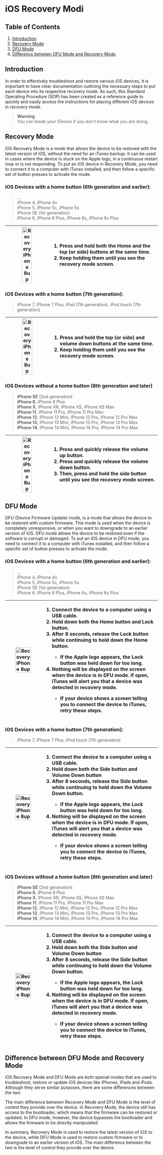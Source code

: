 # iOS Recovery Modi

## Table of Contents

1. [Introduction](https://github.com/StijnTassenoy/standard-operation-procedures/blob/main/Apple%20Devices/iOS-Recovery-Modi.md#introduction)
2. [Recovery Mode](https://github.com/StijnTassenoy/standard-operation-procedures/blob/main/Apple%20Devices/iOS-Recovery-Modi.md#recovery-mode)
3. [DFU Mode](https://github.com/StijnTassenoy/standard-operation-procedures/blob/main/Apple%20Devices/iOS-Recovery-Modi.md#dfu-mode)
4. [Difference between DFU Mode and Recovery Mode](https://github.com/StijnTassenoy/standard-operation-procedures/blob/main/Apple%20Devices/iOS-Recovery-Modi.md#difference-between-dfu-mode-and-recovery-mode)

## Introduction

In order to effectively troubleshoot and restore various iOS devices, it is important to have clear documentation outlining 
the necessary steps to put each device into its respective recovery mode. 
As such, this Standard Operating Procedure (SOP) has been created as a reference guide 
to quickly and easily access the instructions for placing different iOS devices in recovery mode.

> **Warning**  
> You can break your iDevice if you don't know what you are doing.


## Recovery Mode
iOS Recovery Mode is a mode that allows the device to be restored with the latest version of iOS, without the need for an iTunes backup. 
It can be used in cases where the device is stuck on the Apple logo, in a continuous restart loop or is not responding. 
To put an iOS device in Recovery Mode, you need to connect it to a computer with iTunes installed, and then follow a specific set of button presses to activate the mode.

### iOS Devices with a home button (6th generation and earlier):
> ...  
> iPhone 4, iPhone 4s  
> iPhone 5, iPhone 5c, iPhone 5s  
> iPhone SE (1st generation)  
> iPhone 6, iPhone 6 Plus, iPhone 6s, iPhone 6s Plus  


| <img src="https://support.apple.com/library/content/dam/edam/applecare/images/en_US/iphone/iphone/iphone6-put-device-into-recovery-mode.png" alt="Recovery iPhone 8up" style="width: 50%;"> | <ol><li>Press and hold both the Home and the top (or side) buttons at the same time.</li><li>Keep holding them until you see the recovery mode screen.</li></ol> |
| --- | :--- |

### iOS Devices with a home button (7th generation):
> iPhone 7, iPhone 7 Plus, iPad (7th generation), iPod touch (7th generation)


| <img src="https://support.apple.com/library/content/dam/edam/applecare/images/en_US/iphone/iphone/iphone7-put-device-into-recovery-mode.png" alt="Recovery iPhone 8up" style="width: 50%;"> | <ol><li>Press and hold the top (or side) and volume down buttons at the same time.</li><li>Keep holding them until you see the recovery mode screen.</li></ol> |
| --- | :--- |


### iOS Devices without a home button (8th generation and later)
> **iPhone SE** (2nd generation)  
> **iPhone 8**, iPhone 8 Plus  
> **iPhone X**, iPhone XR, iPhone XS, iPhone XS Max  
> **iPhone 11**, iPhone 11 Pro, iPhone 11 Pro Max  
> **iPhone 12**, iPhone 12 Mini, iPhone 12 Pro, iPhone 12 Pro Max  
> **iPhone 13**, iPhone 13 Mini, iPhone 13 Pro, iPhone 13 Pro Max  
> **iPhone 14**, iPhone 14 Mini, iPhone 14 Pro, iPhone 14 Pro Max 


| <img src="https://support.apple.com/library/content/dam/edam/applecare/images/en_US/iphone/iphone/iphone-x-later-put-device-into-recovery-mode-animation.gif" alt="Recovery iPhone 8up" style="width: 50%;"> | <ol><li>Press and quickly release the volume up button.</li><li>Press and quickly release the volume down button.</li><li>Then, press and hold the side button until you see the recovery mode screen.</li></ol> |
| --- | :--- |

## DFU Mode
DFU (Device Firmware Update) mode, is a mode that allows the device to be restored with custom firmware. 
This mode is used when the device is completely unresponsive, or when you want to downgrade to an earlier version of iOS. 
DFU mode allows the device to be restored even if the software is corrupt or damaged. 
To put an iOS device in DFU mode, you need to connect it to a computer with iTunes installed, and then follow a specific set of button presses to activate the mode.
 
### iOS Devices with a home button (6th generation and earlier):
> ...  
> iPhone 4, iPhone 4s  
> iPhone 5, iPhone 5c, iPhone 5s  
> iPhone SE (1st generation)  
> iPhone 6, iPhone 6 Plus, iPhone 6s, iPhone 6s Plus  

| <img src="https://support.apple.com/library/content/dam/edam/applecare/images/en_US/iphone/iphone/iphone6-put-device-into-recovery-mode.png" alt="Recovery iPhone 8up" style="width: 70%;"> | <ol><li>Connect the device to a computer using a USB cable.</li><li>Hold down both the Home button and Lock button.</li><li>After 8 seconds, release the Lock button while continuing to hold down the Home button.</li><ul><li>If the Apple logo appears, the Lock button was held down for too long.</li></ul><li>Nothing will be displayed on the screen when the device is in DFU mode. If open, iTunes will alert you that a device was detected in recovery mode.</li><ul><li>If your device shows a screen telling you to connect the device to iTunes, retry these steps.</li></ul></ol> |
| --- | :--- |

### iOS Devices with a home button (7th generation):
> iPhone 7, iPhone 7 Plus, iPod touch (7th generation)

| <img src="https://support.apple.com/library/content/dam/edam/applecare/images/en_US/iphone/iphone/iphone7-put-device-into-recovery-mode.png" alt="Recovery iPhone 8up" style="width: 70%;"> | <ol><li>Connect the device to a computer using a USB cable.</li><li>Hold down both the Side button and Volume Down button</li><li>After 8 seconds, release the Side button while continuing to hold down the Volume Down button.</li><ul><li>If the Apple logo appears, the Lock button was held down for too long.</li></ul><li>Nothing will be displayed on the screen when the device is in DFU mode. If open, iTunes will alert you that a device was detected in recovery mode.</li><ul><li>If your device shows a screen telling you to connect the device to iTunes, retry these steps.</li></ul></ol> |
| --- | :--- |


### iOS Devices without a home button (8th generation and later)
> **iPhone SE** (2nd generation)  
> **iPhone 8**, iPhone 8 Plus  
> **iPhone X**, iPhone XR, iPhone XS, iPhone XS Max  
> **iPhone 11**, iPhone 11 Pro, iPhone 11 Pro Max  
> **iPhone 12**, iPhone 12 Mini, iPhone 12 Pro, iPhone 12 Pro Max  
> **iPhone 13**, iPhone 13 Mini, iPhone 13 Pro, iPhone 13 Pro Max  
> **iPhone 14**, iPhone 14 Mini, iPhone 14 Pro, iPhone 14 Pro Max  
  
| <img src="https://support.apple.com/library/content/dam/edam/applecare/images/en_US/iphone/iphone/iphone-x-later-put-device-into-recovery-mode-animation.gif" alt="Recovery iPhone 8up" style="width: 70%;"> | <ol><li>Connect the device to a computer using a USB cable.</li><li>Hold down both the Side button and Volume Down button</li><li>After 8 seconds, release the Side button while continuing to hold down the Volume Down button.</li><ul><li>If the Apple logo appears, the Lock button was held down for too long.</li></ul><li>Nothing will be displayed on the screen when the device is in DFU mode. If open, iTunes will alert you that a device was detected in recovery mode.</li><ul><li>If your device shows a screen telling you to connect the device to iTunes, retry these steps.</li></ul></ol> |
| --- | :--- |
  
## Difference between DFU Mode and Recovery Mode
iOS Recovery Mode and DFU Mode are both special modes that are used to troubleshoot, restore or update iOS devices like iPhones, iPads and iPods. 
Although they serve similar purposes, there are some differences between the two:

The main difference between Recovery Mode and DFU Mode is the level of control they provide over the device. 
In Recovery Mode, the device still has access to the bootloader, which means that the firmware can be restored or updated. 
In DFU mode, however, the device bypasses the bootloader and allows the firmware to be directly manipulated.  

In summary, Recovery Mode is used to restore the latest version of iOS to the device, 
while DFU Mode is used to restore custom firmware or to downgrade to an earlier version of iOS. 
The main difference between the two is the level of control they provide over the device.
